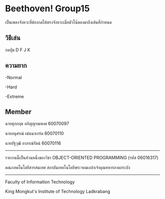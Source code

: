 # Beethoven! Group15
เป็นเพลงจังหวะที่ต้องกดให้ตรงจังหวะเมื่อตัวโน๊ตลงมาถึงเส้นที่กำหนด

## วิธีเล่น
กดปุ่ม D F J K

## ความยาก
-Normal

-Hard

-Extreme
## Member
นายศุภกฤต อภิญญาณพงศ 60070097 

นายอนุศรณ์ เม่นนาเกร่ด 60070110

นายอัฐวุฒิ อาภรณ์รัตน์ 60070116

---

รายงานนี้เป็นส่วนหนึ่งของวิชา OBJECT-ORIENTED PROGRAMMING (รหัส 06016317)

คณะเทคโนโลยีสารสนเทศ สถาบันเทคโนโลยีพระจอมเกล้าเจ้าคุณทหารลาดกระบัง

---

Faculty of Information Technology

King Mongkut's Institute of Technology Ladkrabang
